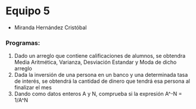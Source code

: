 # Equipo 5

- Miranda Hernández Cristóbal

### Programas:

1. Dado un arreglo que contiene calificaciones de alumnos, se obtendra Media Aritmética, Varianza, Desviación Estandar y Moda de dicho arreglo
2. Dada la inversión de una persona en un banco y una determinada tasa de interés, se obtendrá la cantidad de dinero que tendrá esa persona al finalizar el mes
3. Dando como datos enteros A y N, comprueba si la expresión A^-N = 1/A^N
